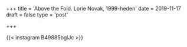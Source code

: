 +++
title = 'Above the Fold. Lorie Novak, 1999-heden'
date = 2019-11-17
draft = false
type = 'post'

+++

{{< instagram B49885bglJc >}}

